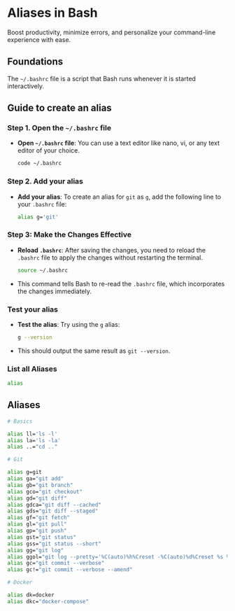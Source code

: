 # Aliases in Bash

Boost productivity, minimize errors, and personalize your command-line experience with ease.

## Foundations

The `~/.bashrc` file is a script that Bash runs whenever it is started interactively.

## Guide to create an alias

### Step 1. Open the `~/.bashrc` file

- **Open `~/.bashrc` file**: You can use a text editor like nano, vi, or any text editor of your choice.

  ```bash
  code ~/.bashrc
  ```

### Step 2. Add your alias

- **Add your alias**: To create an alias for `git` as `g`, add the following line to your `.bashrc` file:

  ```bash
  alias g='git'
  ```

### Step 3: Make the Changes Effective

- **Reload `.bashrc`**: After saving the changes, you need to reload the `.bashrc` file to apply the changes without restarting the terminal.

  ```bash
  source ~/.bashrc
  ```

- This command tells Bash to re-read the `.bashrc` file, which incorporates the changes immediately.

### Test your alias

- **Test the alias**: Try using the `g` alias:

  ```bash
  g --version
  ```

- This should output the same result as `git --version`.

### List all Aliases

  ```bash
  alias
  ```

## Aliases

```bash
# Basics

alias ll='ls -l'
alias la='ls -la'
alias ..="cd .."

# Git

alias g=git
alias ga="git add"
alias gb="git branch"
alias gco="git checkout"
alias gd="git diff"
alias gdca="git diff --cached"
alias gds="git diff --staged"
alias gf="git fetch"
alias gl="git pull"
alias gp="git push"
alias gst="git status"
alias gss="git status --short"
alias gg="git log"
alias ggol="git log --pretty='%C(auto)%h%Creset -%C(auto)%d%Creset %s %Cgreen(%ar) %C(bold blue)<%an>%Creset'"
alias gc="git commit --verbose"
alias gc!="git commit --verbose --amend"

# Docker

alias dk=docker
alias dkc="docker-compose"

```
